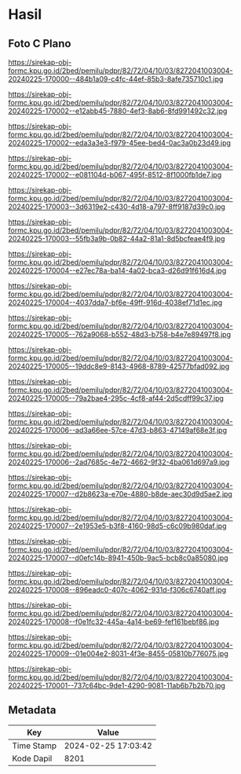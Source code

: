 # Hasil

## Foto C Plano

https://sirekap-obj-formc.kpu.go.id/2bed/pemilu/pdpr/82/72/04/10/03/8272041003004-20240225-170000--484b1a09-c4fc-44ef-85b3-8afe735710c1.jpg

https://sirekap-obj-formc.kpu.go.id/2bed/pemilu/pdpr/82/72/04/10/03/8272041003004-20240225-170002--e12abb45-7880-4ef3-8ab6-8fd991492c32.jpg

https://sirekap-obj-formc.kpu.go.id/2bed/pemilu/pdpr/82/72/04/10/03/8272041003004-20240225-170002--eda3a3e3-f979-45ee-bed4-0ac3a0b23d49.jpg

https://sirekap-obj-formc.kpu.go.id/2bed/pemilu/pdpr/82/72/04/10/03/8272041003004-20240225-170002--e081104d-b067-495f-8512-8f1000fb1de7.jpg

https://sirekap-obj-formc.kpu.go.id/2bed/pemilu/pdpr/82/72/04/10/03/8272041003004-20240225-170003--3d6319e2-c430-4d18-a797-8ff9187d39c0.jpg

https://sirekap-obj-formc.kpu.go.id/2bed/pemilu/pdpr/82/72/04/10/03/8272041003004-20240225-170003--55fb3a9b-0b82-44a2-81a1-8d5bcfeae4f9.jpg

https://sirekap-obj-formc.kpu.go.id/2bed/pemilu/pdpr/82/72/04/10/03/8272041003004-20240225-170004--e27ec78a-ba14-4a02-bca3-d26d91f616d4.jpg

https://sirekap-obj-formc.kpu.go.id/2bed/pemilu/pdpr/82/72/04/10/03/8272041003004-20240225-170004--4037dda7-bf6e-49ff-916d-4038ef71d1ec.jpg

https://sirekap-obj-formc.kpu.go.id/2bed/pemilu/pdpr/82/72/04/10/03/8272041003004-20240225-170005--762a9068-b552-48d3-b758-b4e7e89497f8.jpg

https://sirekap-obj-formc.kpu.go.id/2bed/pemilu/pdpr/82/72/04/10/03/8272041003004-20240225-170005--19ddc8e9-8143-4968-8789-42577bfad092.jpg

https://sirekap-obj-formc.kpu.go.id/2bed/pemilu/pdpr/82/72/04/10/03/8272041003004-20240225-170005--79a2bae4-295c-4cf8-af44-2d5cdff99c37.jpg

https://sirekap-obj-formc.kpu.go.id/2bed/pemilu/pdpr/82/72/04/10/03/8272041003004-20240225-170006--ad3a66ee-57ce-47d3-b863-47149af68e3f.jpg

https://sirekap-obj-formc.kpu.go.id/2bed/pemilu/pdpr/82/72/04/10/03/8272041003004-20240225-170006--2ad7685c-4e72-4662-9f32-4ba061d697a9.jpg

https://sirekap-obj-formc.kpu.go.id/2bed/pemilu/pdpr/82/72/04/10/03/8272041003004-20240225-170007--d2b8623a-e70e-4880-b8de-aec30d9d5ae2.jpg

https://sirekap-obj-formc.kpu.go.id/2bed/pemilu/pdpr/82/72/04/10/03/8272041003004-20240225-170007--2e1953e5-b3f8-4160-98d5-c6c09b980daf.jpg

https://sirekap-obj-formc.kpu.go.id/2bed/pemilu/pdpr/82/72/04/10/03/8272041003004-20240225-170007--d0efc14b-8941-450b-9ac5-bcb8c0a85080.jpg

https://sirekap-obj-formc.kpu.go.id/2bed/pemilu/pdpr/82/72/04/10/03/8272041003004-20240225-170008--896eadc0-407c-4062-931d-f306c6740aff.jpg

https://sirekap-obj-formc.kpu.go.id/2bed/pemilu/pdpr/82/72/04/10/03/8272041003004-20240225-170008--f0e1fc32-445a-4a14-be69-fef161bebf86.jpg

https://sirekap-obj-formc.kpu.go.id/2bed/pemilu/pdpr/82/72/04/10/03/8272041003004-20240225-170009--01e004e2-8031-4f3e-8455-05810b776075.jpg

https://sirekap-obj-formc.kpu.go.id/2bed/pemilu/pdpr/82/72/04/10/03/8272041003004-20240225-170001--737c64bc-9de1-4290-9081-11ab6b7b2b70.jpg


## Metadata

| Key        | Value               |
| ---------- | ------------------- |
| Time Stamp | 2024-02-25 17:03:42 |
| Kode Dapil | 8201                |



